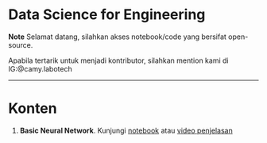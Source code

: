 # Data Science for Engineering
**Note**
Selamat datang, silahkan akses notebook/code yang bersifat open-source.

Apabila tertarik untuk menjadi kontributor, silahkan mention kami di IG:@camy.labotech

---
# Konten
1. **Basic Neural Network**. Kunjungi [notebook](https://github.com/camy-labotech/data-science-engineering/blob/main/basic/Neural_Network_Dasar.ipynb) atau [video penjelasan](https://www.youtube.com/watch?v=oIOoD7OE-7M)
